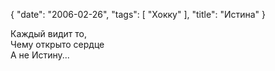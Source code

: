 {
   "date": "2006-02-26",
   "tags": [
      "Хокку"
   ],
   "title": "Истина"
}

Каждый видит то,  
Чему открыто сердце  
А не Истину...
